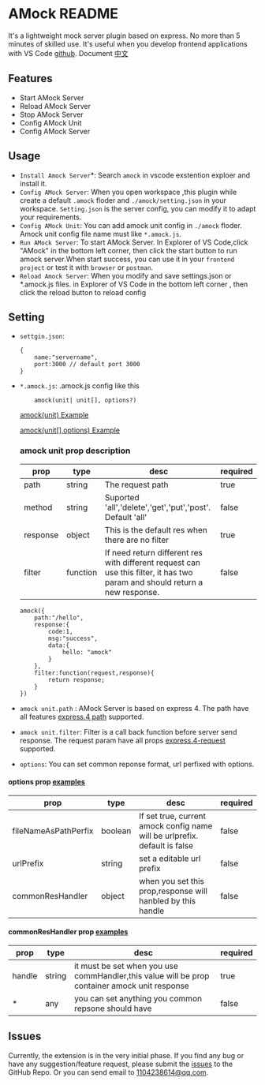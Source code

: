 # AMock README

It's a lightweight mock server plugin based on express. No more than 5 minutes of skilled use. It's useful when you develop frontend applications with VS Code [github](https://github.com/gamedilong/amock).
Document [中文](README.cn.md)
## Features
* Start AMock Server
* Reload AMock Server
* Stop AMock Server
* Config AMock Unit
* Config AMock Server
  
## Usage
* `Install Amock Server`*: Search `amock` in vscode exstention exploer and install it.
* `Config AMock Server`: When you open workspace ,this plugin while create a default `.amock` floder and `./amock/setting.json` in your workspace. `Setting.json` is the server config, you can modify it to adapt your requirements.
* `Config AMock Unit`: You can add amock unit config in `./amock` floder. Amock unit config file name must like `*.amock.js`.
* `Run AMock Server`: To start AMock Server. In Explorer of VS Code,click "AMock" in the bottom left corner, then click the start button to run amock server.When start success, you can use it in your `frontend project` or test it with `browser` or `postman`.
* `Reload Amock Server`: When you modify and save settings.json or *.amock.js files. in Explorer of VS Code in the bottom left corner , then click the reload button to reload config

## Setting
* `settgin.json`: 
    ```
    {
        name:"servername",
        port:3000 // default port 3000
    }
    ```
* `*.amock.js`: .amock.js config like this 
    ```
        amock(unit| unit[], options?)
    ```
    [amock(unit) Example](example/unit.amock.js)

    [amock(unit[],options) Example](example/arr.amock.js)
    ### amock unit prop description 
    prop | type | desc | required |  
    -|-|-|-
    path | string | The request path | true |
    method|string|Suported 'all','delete','get','put','post'. Default 'all'|false|
    response | object | This is the default res when there are no filter | true |
    filter | function | If need return different res with different request can use this filter, it has two param and should return a new response. | false |

    ```
    amock({
        path:"/hello",
        response:{
            code:1,
            msg:"success",
            data:{
                hello: "amock"
            }
        },
        filter:function(request,response){
            return response;
        }
    })
    ```
* `amock unit.path` : AMock Server is based on express 4. The path have all features [express.4 path](http://www.expressjs.com.cn/4x/api.html#path-examples) supported.    
* `amock unit.filter`: Filter is a call back function before server send response. The request param have all props [express.4-request](http://www.expressjs.com.cn/4x/api.html#req) supported.

* `options`: You can set common reponse format, url perfixed with options.
 #### options prop [examples](example/options.amock.js)
prop | type | desc | required |  
-|-|-|-
fileNameAsPathPerfix | boolean | If set true, current amock config name will be urlprefix. default is false| false |
urlPrefix|string|set a editable url prefix|false|
commonResHandler|object|when you set this prop,response will hanbled by this handle |false|
 #### commonResHandler prop [examples](example/options.amock.js)
prop | type | desc | required |  
-|-|-|-
handle|string|it must be set when you use commHandler,this value will be prop container amock unit response|true|
*|any|you can set anything you common repsone should have|false

  
## Issues

Currently, the extension is in the very initial phase. If you find any bug or have any suggestion/feature request, please submit the [issues](https://github.com/gamedilong/amock/issues) to the GitHub Repo. Or you can send email to 1104238614@qq.com.
